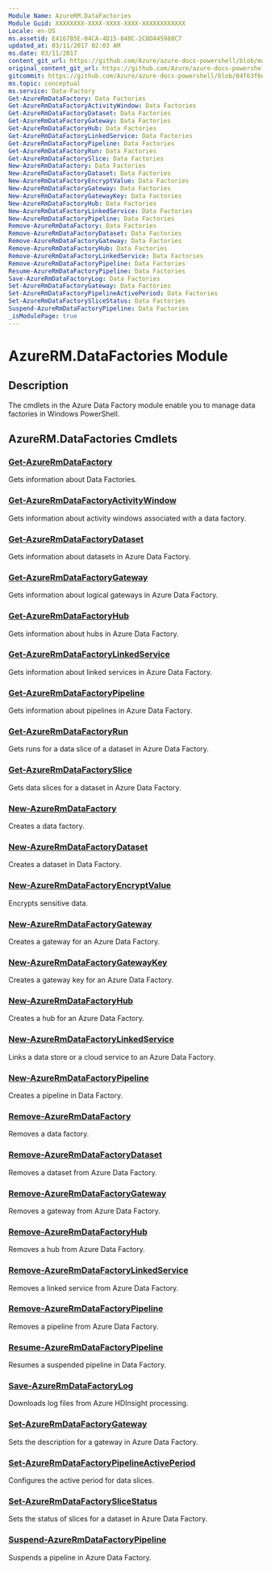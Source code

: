 ```yaml
---
Module Name: AzureRM.DataFactories
Module Guid: XXXXXXXX-XXXX-XXXX-XXXX-XXXXXXXXXXXX
Locale: en-US
ms.assetid: E4167B5E-04CA-4D15-840C-2C0D445988C7
updated_at: 03/11/2017 02:03 AM
ms.date: 03/11/2017
content_git_url: https://github.com/Azure/azure-docs-powershell/blob/master/azureps-cmdlets-docs/ResourceManager/AzureRM.DataFactories/v2.7.0/AzureRM.DataFactories.md
original_content_git_url: https://github.com/Azure/azure-docs-powershell/blob/master/azureps-cmdlets-docs/ResourceManager/AzureRM.DataFactories/v2.7.0/AzureRM.DataFactories.md
gitcommit: https://github.com/Azure/azure-docs-powershell/blob/04f63f6e685743ace2c57eb157574e34e8610b1c
ms.topic: conceptual
ms.service: Data-Factory
Get-AzureRmDataFactory: Data Factories
Get-AzureRmDataFactoryActivityWindow: Data Factories
Get-AzureRmDataFactoryDataset: Data Factories
Get-AzureRmDataFactoryGateway: Data Factories
Get-AzureRmDataFactoryHub: Data Factories
Get-AzureRmDataFactoryLinkedService: Data Factories
Get-AzureRmDataFactoryPipeline: Data Factories
Get-AzureRmDataFactoryRun: Data Factories
Get-AzureRmDataFactorySlice: Data Factories
New-AzureRmDataFactory: Data Factories
New-AzureRmDataFactoryDataset: Data Factories
New-AzureRmDataFactoryEncryptValue: Data Factories
New-AzureRmDataFactoryGateway: Data Factories
New-AzureRmDataFactoryGatewayKey: Data Factories
New-AzureRmDataFactoryHub: Data Factories
New-AzureRmDataFactoryLinkedService: Data Factories
New-AzureRmDataFactoryPipeline: Data Factories
Remove-AzureRmDataFactory: Data Factories
Remove-AzureRmDataFactoryDataset: Data Factories
Remove-AzureRmDataFactoryGateway: Data Factories
Remove-AzureRmDataFactoryHub: Data Factories
Remove-AzureRmDataFactoryLinkedService: Data Factories
Remove-AzureRmDataFactoryPipeline: Data Factories
Resume-AzureRmDataFactoryPipeline: Data Factories
Save-AzureRmDataFactoryLog: Data Factories
Set-AzureRmDataFactoryGateway: Data Factories
Set-AzureRmDataFactoryPipelineActivePeriod: Data Factories
Set-AzureRmDataFactorySliceStatus: Data Factories
Suspend-AzureRmDataFactoryPipeline: Data Factories
_isModulePage: true
---
```


# AzureRM.DataFactories Module
## Description
The cmdlets in the Azure Data Factory module enable you to manage data factories in Windows PowerShell.

## AzureRM.DataFactories Cmdlets
### [Get-AzureRmDataFactory](Get-AzureRmDataFactory.md)
Gets information about Data Factories.

### [Get-AzureRmDataFactoryActivityWindow](Get-AzureRmDataFactoryActivityWindow.md)
Gets information about activity windows associated with a data factory.

### [Get-AzureRmDataFactoryDataset](Get-AzureRmDataFactoryDataset.md)
Gets information about datasets in Azure Data Factory.

### [Get-AzureRmDataFactoryGateway](Get-AzureRmDataFactoryGateway.md)
Gets information about logical gateways in Azure Data Factory.

### [Get-AzureRmDataFactoryHub](Get-AzureRmDataFactoryHub.md)
Gets information about hubs in Azure Data Factory.

### [Get-AzureRmDataFactoryLinkedService](Get-AzureRmDataFactoryLinkedService.md)
Gets information about linked services in Azure Data Factory.

### [Get-AzureRmDataFactoryPipeline](Get-AzureRmDataFactoryPipeline.md)
Gets information about pipelines in Azure Data Factory.

### [Get-AzureRmDataFactoryRun](Get-AzureRmDataFactoryRun.md)
Gets runs for a data slice of a dataset in Azure Data Factory.

### [Get-AzureRmDataFactorySlice](Get-AzureRmDataFactorySlice.md)
Gets data slices for a dataset in Azure Data Factory.

### [New-AzureRmDataFactory](New-AzureRmDataFactory.md)
Creates a data factory.

### [New-AzureRmDataFactoryDataset](New-AzureRmDataFactoryDataset.md)
Creates a dataset in Data Factory.

### [New-AzureRmDataFactoryEncryptValue](New-AzureRmDataFactoryEncryptValue.md)
Encrypts sensitive data.

### [New-AzureRmDataFactoryGateway](New-AzureRmDataFactoryGateway.md)
Creates a gateway for an Azure Data Factory.

### [New-AzureRmDataFactoryGatewayKey](New-AzureRmDataFactoryGatewayKey.md)
Creates a gateway key for an Azure Data Factory.

### [New-AzureRmDataFactoryHub](New-AzureRmDataFactoryHub.md)
Creates a hub for an Azure Data Factory.

### [New-AzureRmDataFactoryLinkedService](New-AzureRmDataFactoryLinkedService.md)
Links a data store or a cloud service to an Azure Data Factory.

### [New-AzureRmDataFactoryPipeline](New-AzureRmDataFactoryPipeline.md)
Creates a pipeline in Data Factory.

### [Remove-AzureRmDataFactory](Remove-AzureRmDataFactory.md)
Removes a data factory.

### [Remove-AzureRmDataFactoryDataset](Remove-AzureRmDataFactoryDataset.md)
Removes a dataset from Azure Data Factory.

### [Remove-AzureRmDataFactoryGateway](Remove-AzureRmDataFactoryGateway.md)
Removes a gateway from Azure Data Factory.

### [Remove-AzureRmDataFactoryHub](Remove-AzureRmDataFactoryHub.md)
Removes a hub from Azure Data Factory.

### [Remove-AzureRmDataFactoryLinkedService](Remove-AzureRmDataFactoryLinkedService.md)
Removes a linked service from Azure Data Factory.

### [Remove-AzureRmDataFactoryPipeline](Remove-AzureRmDataFactoryPipeline.md)
Removes a pipeline from Azure Data Factory.

### [Resume-AzureRmDataFactoryPipeline](Resume-AzureRmDataFactoryPipeline.md)
Resumes a suspended pipeline in Data Factory.

### [Save-AzureRmDataFactoryLog](Save-AzureRmDataFactoryLog.md)
Downloads log files from Azure HDInsight processing.

### [Set-AzureRmDataFactoryGateway](Set-AzureRmDataFactoryGateway.md)
Sets the description for a gateway in Azure Data Factory.

### [Set-AzureRmDataFactoryPipelineActivePeriod](Set-AzureRmDataFactoryPipelineActivePeriod.md)
Configures the active period for data slices.

### [Set-AzureRmDataFactorySliceStatus](Set-AzureRmDataFactorySliceStatus.md)
Sets the status of slices for a dataset in Azure Data Factory.

### [Suspend-AzureRmDataFactoryPipeline](Suspend-AzureRmDataFactoryPipeline.md)
Suspends a pipeline in Azure Data Factory.

